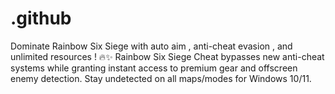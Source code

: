 # .github
Dominate Rainbow Six Siege with auto aim , anti-cheat evasion , and unlimited resources ! 🔥✨ Rainbow Six Siege Cheat bypasses new anti-cheat systems while granting instant access to premium gear and offscreen enemy detection. Stay undetected on all maps/modes for Windows 10/11.
